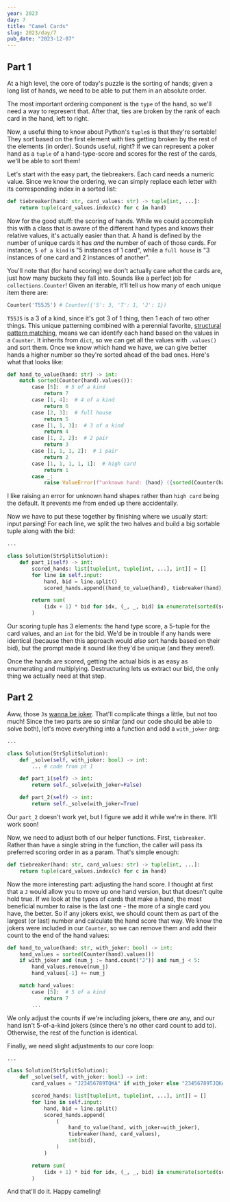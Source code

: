 ```yaml
---
year: 2023
day: 7
title: "Camel Cards"
slug: 2023/day/7
pub_date: "2023-12-07"
---
```


## Part 1

At a high level, the core of today's puzzle is the sorting of hands; given a long list of hands, we need to be able to put them in an absolute order.

The most important ordering component is the `type` of the hand, so we'll need a way to represent that. After that, ties are broken by the rank of each card in the hand, left to right.

Now, a useful thing to know about Python's `tuple`s is that they're sortable! They sort based on the first element with ties getting broken by the rest of the elements (in order). Sounds useful, right? If we can represent a poker hand as a `tuple` of a hand-type-score and scores for the rest of the cards, we'll be able to sort them!

Let's start with the easy part, the tiebreakers. Each card needs a numeric value. Since we know the ordering, we can simply replace each letter with its corresponding index in a sorted list:

```py
def tiebreaker(hand: str, card_values: str) -> tuple[int, ...]:
    return tuple(card_values.index(c) for c in hand)
```

Now for the good stuff: the scoring of hands. While we could accomplish this with a class that is aware of the different hand types and knows their relative values, it's actually easier than that. A hand is defined by the number of unique cards it has _and_ the number of each of those cards. For instance, `5 of a kind` is "5 instances of 1 card", while a `full house` is "3 instances of one card and 2 instances of another".

You'll note that (for hand scoring) we don't actually care _what_ the cards are, just how many buckets they fall into. Sounds like a perfect job for `collections.Counter`! Given an iterable, it'll tell us how many of each unique item there are:

```py
Counter('T55J5') # Counter({'5': 3, 'T': 1, 'J': 1})
```

`T55J5` is a 3 of a kind, since it's got 3 of 1 thing, then 1 each of two other things. This unique patterning combined with a perennial favorite, [structural pattern matching](https://peps.python.org/pep-0636/), means we can identify each hand based on the values in a `Counter`. It inherits from `dict`, so we can get all the values with `.values()` and sort them. Once we know which hand we have, we can give better hands a higher number so they're sorted ahead of the bad ones. Here's what that looks like:

```py
def hand_to_value(hand: str) -> int:
    match sorted(Counter(hand).values()):
        case [5]:  # 5 of a kind
            return 7
        case [1, 4]:  # 4 of a kind
            return 6
        case [2, 3]:  # full house
            return 5
        case [1, 1, 3]:  # 3 of a kind
            return 4
        case [1, 2, 2]:  # 2 pair
            return 3
        case [1, 1, 1, 2]:  # 1 pair
            return 2
        case [1, 1, 1, 1, 1]:  # high card
            return 1
        case _:
            raise ValueError(f"unknown hand: {hand} ({sorted(Counter(hand).values())})")
```

I like raising an error for unknown hand shapes rather than `high card` being the default. It prevents me from ended up there accidentally.

Now we have to put these together by finishing where we usually start: input parsing! For each line, we split the two halves and build a big sortable tuple along with the bid:

```py
...

class Solution(StrSplitSolution):
    def part_1(self) -> int:
        scored_hands: list[tuple[int, tuple[int, ...], int]] = []
        for line in self.input:
            hand, bid = line.split()
            scored_hands.append((hand_to_value(hand), tiebreaker(hand), int(bid)))

        return sum(
            (idx + 1) * bid for idx, (_, _, bid) in enumerate(sorted(scored_hands))
        )
```

Our scoring tuple has 3 elements: the hand type score, a 5-tuple for the card values, and an `int` for the bid. We'd be in trouble if any hands were identical (because then this approach would _also_ sort hands based on their bid), but the prompt made it sound like they'd be unique (and they were!).

Once the hands are scored, getting the actual bids is as easy as enumerating and multiplying. Destructuring lets us extract our bid, the only thing we actually need at that step.

## Part 2

Aww, those `J`s [wanna be joker](https://www.youtube.com/watch?v=yke02BDVMEA). That'll complicate things a little, but not too much! Since the two parts are so similar (and our code should be able to solve both), let's move everything into a function and add a `with_joker` arg:

```py ins={4, 8,10-11}
...

class Solution(StrSplitSolution):
    def _solve(self, with_joker: bool) -> int:
        ... # code from pt 1

    def part_1(self) -> int:
        return self._solve(with_joker=False)

    def part_2(self) -> int:
        return self._solve(with_joker=True)
```

Our `part_2` doesn't work yet, but I figure we add it while we're in there. It'll work soon!

Now, we need to adjust both of our helper functions. First, `tiebreaker`. Rather than have a single string in the function, the caller will pass its preferred scoring order in as a param. That's simple enough:

```py ins=", card_values: str" ins="card_values"
def tiebreaker(hand: str, card_values: str) -> tuple[int, ...]:
    return tuple(card_values.index(c) for c in hand)
```

Now the more interesting part: adjusting the hand score. I thought at first that a `J` would allow you to move up one hand version, but that doesn't quite hold true. If we look at the types of cards that make a hand, the most beneficial number to raise is the last one - the more of a single card you have, the better. So if any jokers exist, we should count them as part of the largest (or last) number and calculate the hand score that way. We know the jokers were included in our `Counter`, so we can remove them and add their count to the end of the hand values:

```py ins=", with_joker: bool" ins={2-5,7}
def hand_to_value(hand: str, with_joker: bool) -> int:
    hand_values = sorted(Counter(hand).values())
    if with_joker and (num_j := hand.count("J")) and num_j < 5:
        hand_values.remove(num_j)
        hand_values[-1] += num_j

    match hand_values:
        case [5]:  # 5 of a kind
            return 7
        ...
```

We only adjust the counts if we're including jokers, there _are_ any, and our hand isn't 5-of-a-kind jokers (since there's no other card count to add to). Otherwise, the rest of the function is identical.

Finally, we need slight adjustments to our core loop:

```py ins=", with_joker=with_joker" ins=", card_values" ins={5}
...

class Solution(StrSplitSolution):
    def _solve(self, with_joker: bool) -> int:
        card_values = "J23456789TQKA" if with_joker else "23456789TJQKA"

        scored_hands: list[tuple[int, tuple[int, ...], int]] = []
        for line in self.input:
            hand, bid = line.split()
            scored_hands.append(
                (
                    hand_to_value(hand, with_joker=with_joker),
                    tiebreaker(hand, card_values),
                    int(bid),
                )
            )

        return sum(
            (idx + 1) * bid for idx, (_, _, bid) in enumerate(sorted(scored_hands))
        )
```

And that'll do it. Happy cameling!
